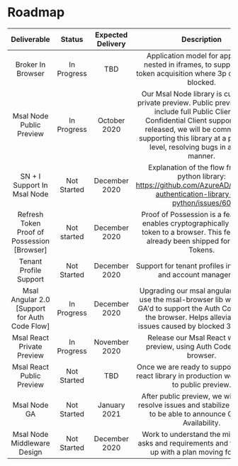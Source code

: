 # Roadmap

**Deliverable**|**Status**|**Expected Delivery**|**Description**
:-----:|:-----:|:-----:|:-----:
Broker In Browser |In Progress|TBD|Application model for application nested in iframes, to support silent token acquisition where 3p cookies are blocked. 
Msal Node Public Preview|In Progress|October 2020|Our Msal Node library is currently in private preview.  Public preview should include full Public Client and Confidential Client support.  When released, we will be committing to supporting this library at a production level, resolving bugs in a timely manner. 
SN + I Support In Msal Node |Not Started|December 2020|Explanation of the flow from our python library: https://github.com/AzureAD/microsoft-authentication-library-for-python/issues/60
Refresh Token Proof of Possession [Browser]|Not started|December 2020|Proof of Possession is a feature that enables cryptographically locking a token to a browser.  This feature has already been shipped for Access Tokens.
Tenant Profile Support |Not Started|December 2020|Support for tenant profiles in our cache and account management
Msal Angular 2.0 [Support for Auth Code Flow]|In Progress|December 2020|Upgrading our msal angular library to use the msal-browser lib we recently GA'd to support the Auth Code Flow in the browser.  Helps alleviate some issues caused by blocked 3p cookies. 
Msal React Private Preview|In Progress|November 2020|Release our Msal React wrapper preview, using Auth Code Flow in browser. 
Msal React Public Preview|Not Started|TBD|Once we are ready to support out msal react library in production we will move to public preview. 
Msal Node GA|Not Started|January 2021|After public preview, we will work to resolve issues and stabilize the library to be able to announce General Availability. 
Msal Node Middleware Design|Not Started|December 2020|Work to understand the middleware asks and requirements and then come up with a plan moving forward. 
